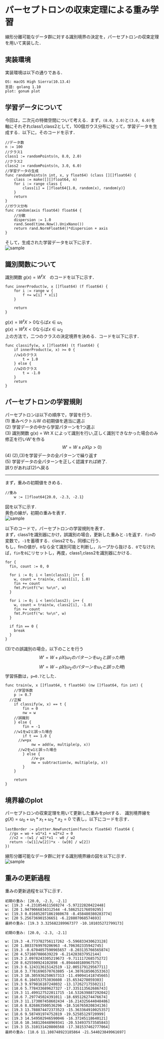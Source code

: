 # パーセプトロンの収束定理による重み学習
線形分離可能なデータ群に対する識別境界の決定を，パーセプトロンの収束定理を用いて実装した．
## 実装環境　　  
実装環境は以下の通りである．  

```
OS: macOS High Sierra(10.13.4)  
言語: golang 1.10  
plot: gonum plot  
```

## 学習データについて
今回は，二次元の特徴空間について考える．まず，`(8.0, 2.0)`と`(3.0, 6.0)`を軸にそれぞれclass1,class2として，100個ガウス分布に従って，学習データを生成する．以下に，そのコードを示す．

```
//データ数
n := 100
//クラス1
class1 := randomPoints(n, 8.0, 2.0)
//クラス2
class2 := randomPoints(n, 3.0, 6.0)
//学習データの生成
func randomPoints(n int, x, y float64) (class [][]float64) {
	class := make([][]float64, n)
	for i := range class {
		class[i] = []float64{1.0, random(x), random(y)}
	}
	return
}
//ガウス分布
func random(axis float64) float64 {
	//分散
	dispersion := 1.0
	rand.Seed(time.Now().UnixNano())
	return rand.NormFloat64()*dispersion + axis
}
```

そして，生成された学習データを以下に示す．  
![sample](/Users/yutsukimiyashita/dev/src/Pattern-recognition/main/first.png)

## 識別関数について
識別関数 $g(x) = W^tX$　のコードを以下に示す．

```
func innerProduct(w, x []float64) (f float64) {
	for i := range w {
		f += w[i] * x[i]
	}

	return
}
```
$g(x) = W^tX > 0$ならば$x\in\omega_1$  
$g(x) = W^tX < 0$ならば$x\in\omega_2$  
上の方法で，二つのクラスの決定境界を決める．コードを以下に示す．

```
func classify(w, x []float64) (t float64) {
	if innerProduct(w, x) >= 0 {
    //w1のクラス
		t = 1.0
	} else {
    //w2のクラス
		t = -1.0
	}
	return
}
```

## パーセプトロンの学習規則
パーセプトロンは以下の順序で，学習を行う．  
(1) 重みベクトルW の初期値を適当に選ぶ  
(2) 学習データの中から学習パターンを1つ選ぶ  
(3) 識別関数 g(x) = Wt X によって識別を行い,正しく識別できなかった場合のみ修正を行いW'を作る  
$$
W' = W ± \rho X (\rho > 0)
$$
(4) (2),(3)を学習データの全パターンで繰り返す  
(5) 学習データの全パターンを正しく認識すれば終了.  
誤りがあれば(2)へ戻る

 ---
まず，重みの初期値をきめる．

```
//重み
	w := []float64{20.0, -2.3, -2.1}
```
図を以下に示す.  
黄色の線が，初期の重みを表す．  
![sample](/Users/yutsukimiyashita/dev/src/Pattern-recognition/main/weight.png)

以下のコードで，パーセプトロンの学習規則を表す．  
まず，class1を識別器にかけ，誤識別の場合，更新した重みと`-1`を返す．`fin`の変数で，`-1`を蓄積する．class2でも，同様に行う．  
もし，finの値が，`0`なら全て識別可能と判断し，ループから抜ける．`0`でなければ，`fin`を`0`にリセットし，再度，class1,class2を識別器にかける．
```
for {
  fin, count := 0, 0

  for i := 0; i < len(class1); i++ {
    w, count = train(w, class1[i], 1.0)
    fin += count
    fmt.Printf("w: %v\n", w)
  }

  for i := 0; i < len(class2); i++ {
    w, count = train(w, class2[i], -1.0)
    fin += count
    fmt.Printf("w: %v\n", w)
  }

  if fin == 0 {
    break
  }
}
```
(3)での誤識別の場合，以下のことを行う
$$
W' = W + \rho X (\omega_1のパターンを\omega_2と誤った時)  
$$
$$
W' = W - \rho X (\omega_2のパターンを\omega_1と誤った時)
$$
学習係数は，`p=0.7`とした．  

```
func train(w, x []float64, t float64) (nw []float64, fin int) {
	//学習係数
	p := 0.7
  //正解
	if classify(w, x) == t {
		fin = 0
		nw = w
    //誤識別
	} else {
		fin = -1
    //w1をw2と誤った場合
		if t == 1.0 {
      //w+px
			nw = add(w, multiple(p, x))
      //w2をw1と誤った場合
		} else {
			//w-px
			nw = subtraction(w, multiple(p, x))
		}
	}

	return
}
```
## 境界線のplot
パーセプトロンの収束定理を用いて更新した重みをplotする．
識別境界線を$g(X) = \omega_0 + \omega_1*x_1 + \omega_2*x_2 = 0$ で表し，以下にコードを示す．
```
lastBorder := plotter.NewFunction(func(x float64) float64 {
  //gx = wo + w1*x1 + w2*x2 = 0
  //x2 = -(w1 / w2)*x1 - w0 / w2
  return -(w[1]/w[2])*x - (w[0] / w[2])
})
```
線形分離可能なデータ群に対する識別境界線の図を以下に示す．  
![sample](/Users/yutsukimiyashita/dev/src/Pattern-recognition/main/points.png)

## 重みの更新過程
重みの更新過程を以下に示す．

```
初期の重み: [20.0, -2.3, -2.1]
w: [19.3 -4.231054611569274 -5.97222820422448]
w: [20 1.9479066834312544 -4.586252176059295]
w: [19.3 0.016852071861980678 -8.458480380283774]
w: [20 5.256736901536651 -6.228807068574693]
最終の重み: [19.3 3.325682289967377 -10.101035272799173]
```

```
初期の重み: [20.0, -2.3, -2.1]

w: [19.3 -4.773782756117262 -5.596833430623128]
w: [20 1.8033769970206963 -4.706302335942745]
w: [19.3 -0.6704057590965657 -8.203135766565874]
w: [20 4.571607086639229 -6.214283837952144]
w: [19.3 2.0978243305219673 -9.711117268575272]
w: [20 8.625590924102898 -6.894440180967575]
w: [19.3 6.124313615142519 -12.005179129567711]
w: [18.6 3.7781696570763805 -14.307618506353363]
w: [19.3 10.305936250657313 -11.490941418745665]
w: [18.6 6.104553753036608 -15.6534278059303]
w: [19.3 9.979816187248032 -13.17262717550211]
w: [18.6 5.778433689627327 -17.335113562686743]
w: [19.3 11.499127522011715 -14.532639887292042]
w: [18.6 7.297745024391011 -18.695126274476674]
w: [19.3 11.173007458602434 -16.214325644048486]
w: [18.6 8.826863500536296 -18.516765020834136]
w: [19.3 13.788874472373523 -15.363364910025357]
w: [18.6 9.587491974752819 -19.52585129720999]
w: [19.3 14.549502946590046 -16.37245118640121]
w: [18.6 10.348120448969341 -20.534937573585843]
w: [19.3 15.310131420806568 -17.381537462777064]
最終の重み: [18.6 11.108748923185864 -21.544023849961697]

```
